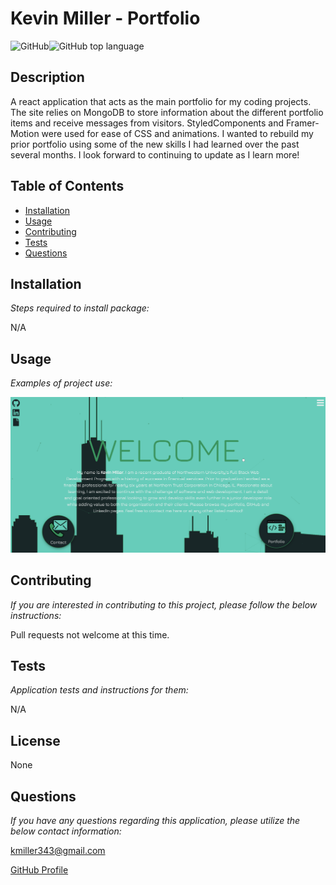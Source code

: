   # Kevin Miller - Portfolio

  ![GitHub](https://img.shields.io/github/license/k1te-m/supreme-octo-chainsaw)![GitHub top language](https://img.shields.io/github/languages/top/k1te-m/supreme-octo-chainsaw)

  ## Description
  A react application that acts as the main portfolio for my coding projects. The site relies on MongoDB to store information about the different portfolio items and receive messages from visitors. StyledComponents and Framer-Motion were used for ease of CSS and animations. I wanted to rebuild my prior portfolio using some of the new skills I had learned over the past several months. I look forward to continuing to update as I learn more!

  ## Table of Contents
  * [Installation](#installation)
  * [Usage](#usage)
  * [Contributing](#contributing)
  * [Tests](#tests)
  * [Questions](#questions)

  ## Installation 
    
  *Steps required to install package:* 
    
  N/A

  ## Usage

  *Examples of project use:*

  ![Screnshot](./client/public/images/screenshot.png)

  ## Contributing

  *If you are interested in contributing to this project, please follow the below instructions:*

  Pull requests not welcome at this time.

  ## Tests

  *Application tests and instructions for them:*

  N/A

  ## License

  None
  

  ## Questions

  *If you have any questions regarding this application, please utilize the below contact information:*

  [kmiller343@gmail.com](mailto:kmiller343@gmail.com)
  
  [GitHub Profile](https://www.github.com/k1te-m)
  